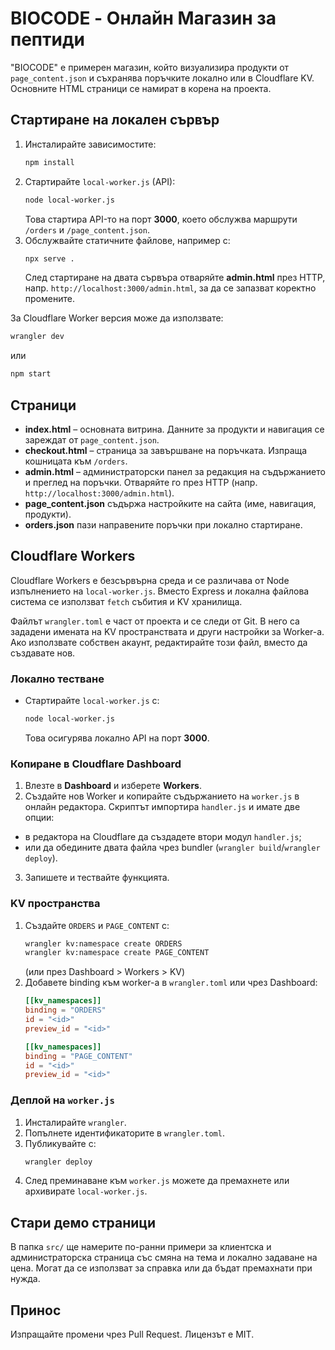 # BIOCODE - Онлайн Магазин за пептиди

"BIOCODE" е примерен магазин, който визуализира продукти от `page_content.json` и съхранява поръчките локално или в Cloudflare KV. Основните HTML страници се намират в корена на проекта.

## Стартиране на локален сървър
1. Инсталирайте зависимостите:
   ```bash
   npm install
   ```
2. Стартирайте `local-worker.js` (API):
   ```bash
   node local-worker.js
   ```
   Това стартира API-то на порт **3000**, което обслужва маршрути `/orders` и `/page_content.json`.
3. Обслужвайте статичните файлове, например с:
   ```bash
   npx serve .
   ```
   След стартиране на двата сървъра отваряйте **admin.html** през HTTP, напр. `http://localhost:3000/admin.html`, за да се запазват коректно промените.


За Cloudflare Worker версия може да използвате:
```bash
wrangler dev
```
или
```bash
npm start
```

## Страници
- **index.html** – основната витрина. Данните за продукти и навигация се зареждат от `page_content.json`.
- **checkout.html** – страница за завършване на поръчката. Изпраща кошницата към `/orders`.
- **admin.html** – администраторски панел за редакция на съдържанието и преглед на поръчки. Отваряйте го през HTTP (напр. `http://localhost:3000/admin.html`).
- **page_content.json** съдържа настройките на сайта (име, навигация, продукти).
- **orders.json** пази направените поръчки при локално стартиране.
## Cloudflare Workers
Cloudflare Workers е безсървърна среда и се различава от Node изпълнението на `local-worker.js`.
Вместо Express и локална файлова система се използват `fetch` събития и KV хранилища.

Файлът `wrangler.toml` е част от проекта и се следи от Git. В него са зададени имената на KV пространствата и други настройки за Worker-а. Ако използвате собствен акаунт, редактирайте този файл, вместо да създавате нов.

### Локално тестване
- Стартирайте `local-worker.js` с:
  ```bash
  node local-worker.js
  ```
  Това осигурява локално API на порт **3000**.

### Копиране в Cloudflare Dashboard
1. Влезте в **Dashboard** и изберете **Workers**.
2. Създайте нов Worker и копирайте съдържанието на `worker.js` в онлайн редактора. Скриптът импортира `handler.js` и имате две опции:
- в редактора на Cloudflare да създадете втори модул `handler.js`;
- или да обедините двата файла чрез bundler (`wrangler build`/`wrangler deploy`).
3. Запишете и тествайте функцията.

### KV пространства
1. Създайте `ORDERS` и `PAGE_CONTENT` с:
   ```bash
   wrangler kv:namespace create ORDERS
   wrangler kv:namespace create PAGE_CONTENT
   ```
   (или през Dashboard > Workers > KV)
2. Добавете binding към worker-а в `wrangler.toml` или чрез Dashboard:
   ```toml
   [[kv_namespaces]]
   binding = "ORDERS"
   id = "<id>"
   preview_id = "<id>"

   [[kv_namespaces]]
   binding = "PAGE_CONTENT"
   id = "<id>"
   preview_id = "<id>"
   ```

### Деплой на `worker.js`
1. Инсталирайте `wrangler`.
2. Попълнете идентификаторите в `wrangler.toml`.
3. Публикувайте с:
   ```bash
   wrangler deploy
   ```
4. След преминаване към `worker.js` можете да премахнете или архивирате `local-worker.js`.

## Стари демо страници
В папка `src/` ще намерите по-ранни примери за клиентска и администраторска страница със смяна на тема и локално задаване на цена. Могат да се използват за справка или да бъдат премахнати при нужда.

## Принос
Изпращайте промени чрез Pull Request. Лицензът е MIT.
